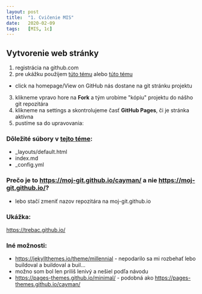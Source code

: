 ```yaml
---
layout: post
title:  "1. Cvičenie MIS"
date:   2020-02-09 
tags:   [MIS, 1c]
---
```


## Vytvorenie web stránky

1. registrácia na github.com
2. pre ukážku použijem [túto tému](http://jekyllthemes.org/themes/agency/) alebo [túto tému](https://pages-themes.github.io/cayman/)
 - click na homepage/View on GitHub nás dostane na git stránku projektu
3. klikneme vpravo hore na **Fork** a tým urobíme "kópiu" projektu do nášho git repozitára
4. klikneme na settings a skontrolujeme časť **GitHub Pages**, či je stránka aktívna
5. pustíme sa do upravovania:

### Dôležité súbory v [tejto téme](https://pages-themes.github.io/cayman/):
 - _layouts/default.html
 - index.md
 - _config.yml
 
### Prečo je to https://moj-git.github.io/cayman/ a nie https://moj-git.github.io/?
- lebo stačí zmeniť nazov repozitára na moj-git.github.io

### Ukážka:
https://trebac.github.io/

### Iné možnosti:
- https://jekyllthemes.io/theme/millennial - nepodarilo sa mi rozbehať lebo buildoval a buildoval a buil...
 - možno som bol len priliš lenivý a nešiel podľa návodu
- https://pages-themes.github.io/minimal/ - podobná ako https://pages-themes.github.io/cayman/
